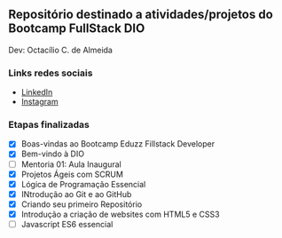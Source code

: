 ## Repositório destinado a atividades/projetos do Bootcamp FullStack DIO

Dev: Octacílio C. de Almeida
### Links redes sociais
- [LinkedIn](https://www.linkedin.com/in/octac%C3%ADlio-c-almeida-7b309a210/)
- [Instagram](https://www.instagram.com/octacilio.rx)


### Etapas finalizadas

- [x] Boas-vindas ao Bootcamp Eduzz Fillstack Developer
- [x] Bem-vindo à DIO
- [ ] Mentoria 01: Aula Inaugural
- [x] Projetos Ágeis com SCRUM 
- [x] Lógica de Programação Essencial
- [x] INtrodução ao Git e ao GitHub
- [x] Criando seu primeiro Repositório
- [x] Introdução a criação de websites com HTML5 e CSS3
- [ ] Javascript ES6 essencial 